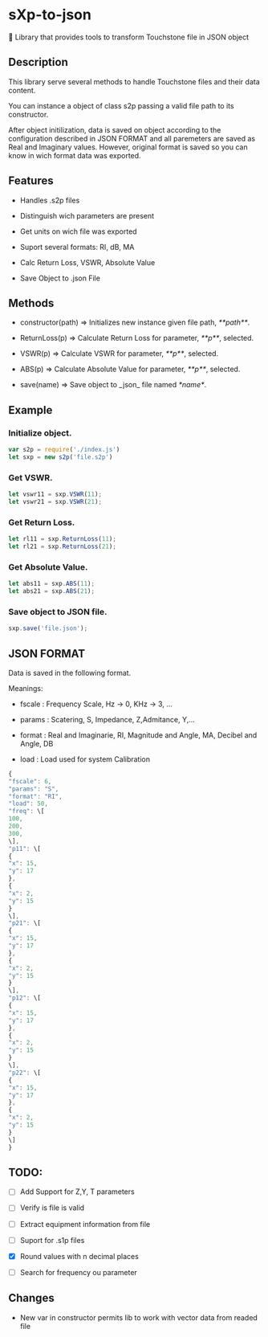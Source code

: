 # sXp-to-json

:satellite: Library that provides tools to transform Touchstone file in JSON object

## Description

This library serve several methods to handle Touchstone files and their data content.

You can instance a object of class s2p passing a valid file path to its constructor.

After object initilization, data is saved on object according to the configuration described in JSON FORMAT and all paremeters are saved as Real and Imaginary values. However, original format is saved so you can know in wich format data was exported.

## Features

- Handles .s2p files

- Distinguish wich parameters are present

- Get units on wich file was exported

- Suport several formats: RI, dB, MA

- Calc Return Loss, VSWR, Absolute Value

- Save Object to .json File

## Methods

- constructor(path) => Initializes new instance given file path, _\*\*path\*\*_.

- ReturnLoss(p) => Calculate Return Loss for parameter, _\*\*p\*\*_, selected.

- VSWR(p) => Calculate VSWR for parameter, _\*\*p\*\*_, selected.

- ABS(p) => Calculate Absolute Value for parameter, _\*\*p\*\*_, selected.

- save(name) => Save object to \_json\_ file named _\*name\*_.

## Example

### Initialize object.

```javascript
var s2p = require('./index.js')
let sxp = new s2p('file.s2p')
```

### Get VSWR.

```javascript
let vswr11 = sxp.VSWR(11);
let vswr21 = sxp.VSWR(21);
```

### Get Return Loss.

```javascript
let rl11 = sxp.ReturnLoss(11);
let rl21 = sxp.ReturnLoss(21);
```

### Get Absolute Value.

```javascript
let abs11 = sxp.ABS(11);
let abs21 = sxp.ABS(21);
```

### Save object to JSON file.

```javascript
sxp.save('file.json');
```

## JSON FORMAT

Data is saved in the following format.

Meanings:

- fscale : Frequency Scale, Hz -> 0, KHz -> 3, ...

- params : Scatering, S, Impedance, Z,Admitance, Y,...

- format : Real and Imaginarie, RI, Magnitude and Angle, MA, Decibel and Angle, DB

- load : Load used for system Calibration

```javascript
{
"fscale": 6,
"params": "S",
"format": "RI",
"load": 50,
"freq": \[
100,
200,
300,
\],
"p11": \[
{
"x": 15,
"y": 17
},
{
"x": 2,
"y": 15
}
\],
"p21": \[
{
"x": 15,
"y": 17
},
{
"x": 2,
"y": 15
}
\],
"p12": \[
{
"x": 15,
"y": 17
},
{
"x": 2,
"y": 15
}
\],
"p22": \[
{
"x": 15,
"y": 17
},
{
"x": 2,
"y": 15
}
\]
}
```

## TODO:

- [ ] Add Support for Z,Y, T parameters

- [ ] Verify is file is valid

- [ ] Extract equipment information from file

- [ ] Suport for .s1p files

- [x] Round values with n decimal places

- [ ] Search for frequency ou parameter 

## Changes
- New var in constructor permits lib to work with vector data from readed file